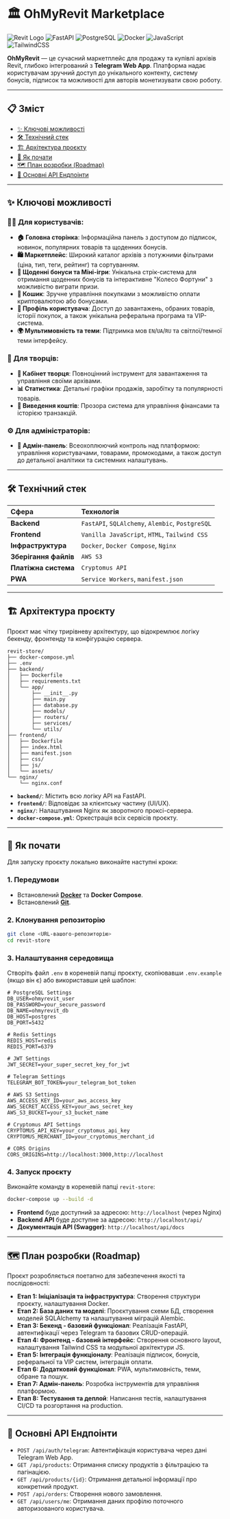 # 🏛️ OhMyRevit Marketplace

![Revit Logo](https://img.shields.io/badge/Autodesk-Revit-blue?style=for-the-badge&logo=autodesk) ![FastAPI](https://img.shields.io/badge/FastAPI-009688?style=for-the-badge&logo=fastapi) ![PostgreSQL](https://img.shields.io/badge/PostgreSQL-316192?style=for-the-badge&logo=postgresql) ![Docker](https://img.shields.io/badge/Docker-2496ED?style=for-the-badge&logo=docker) ![JavaScript](https://img.shields.io/badge/JavaScript-F7DF1E?style=for-the-badge&logo=javascript) ![TailwindCSS](https://img.shields.io/badge/Tailwind_CSS-38B2AC?style=for-the-badge&logo=tailwind-css)

**OhMyRevit** — це сучасний маркетплейс для продажу та купівлі архівів Revit, глибоко інтегрований з **Telegram Web App**. Платформа надає користувачам зручний доступ до унікального контенту, систему бонусів, підписок та можливості для авторів монетизувати свою роботу.

---

## 📋 Зміст

- [✨ Ключові можливості](#-ключові-можливості)
- [🛠️ Технічний стек](#️-технічний-стек)
- [🏗️ Архітектура проєкту](#️-архітектура-проєкту)
- [🚀 Як почати](#-як-почати)
- [🗺️ План розробки (Roadmap)](#️-план-розробки-roadmap)
- [📝 Основні API Ендпоінти](#-основні-api-ендпоінти)

---

## ✨ Ключові можливості

### 👨‍💻 Для користувачів:
- **🏠 Головна сторінка**: Інформаційна панель з доступом до підписок, новинок, популярних товарів та щоденних бонусів.
- **🛍️ Маркетплейс**: Широкий каталог архівів з потужними фільтрами (ціна, тип, теги, рейтинг) та сортуванням.
- **🎁 Щоденні бонуси та Міні-ігри**: Унікальна стрік-система для отримання щоденних бонусів та інтерактивне "Колесо Фортуни" з можливістю виграти призи.
- **🛒 Кошик**: Зручне управління покупками з можливістю оплати криптовалютою або бонусами.
- **👤 Профіль користувача**: Доступ до завантажень, обраних товарів, історії покупок, а також унікальна реферальна програма та VIP-система.
- **🌍 Мультимовність та теми**: Підтримка мов `EN`/`UA`/`RU` та світлої/темної теми інтерфейсу.

### 🎨 Для творців:
- **🚀 Кабінет творця**: Повноцінний інструмент для завантаження та управління своїми архівами.
- **📊 Статистика**: Детальні графіки продажів, заробітку та популярності товарів.
- **💸 Виведення коштів**: Прозора система для управління фінансами та історією транзакцій.

### ⚙️ Для адміністраторів:
- **👑 Адмін-панель**: Всеохоплюючий контроль над платформою: управління користувачами, товарами, промокодами, а також доступ до детальної аналітики та системних налаштувань.

---

## 🛠️ Технічний стек

| Сфера | Технологія |
| :--- | :--- |
| **Backend** | `FastAPI`, `SQLAlchemy`, `Alembic`, `PostgreSQL` |
| **Frontend** | `Vanilla JavaScript`, `HTML`, `Tailwind CSS` |
| **Інфраструктура** | `Docker`, `Docker Compose`, `Nginx` |
| **Зберігання файлів** | `AWS S3` |
| **Платіжна система** | `Cryptomus API` |
| **PWA** | `Service Workers`, `manifest.json` |

---

## 🏗️ Архітектура проєкту

Проєкт має чітку трирівневу архітектуру, що відокремлює логіку бекенду, фронтенду та конфігурацію сервера.

```plaintext
revit-store/
├── docker-compose.yml
├── .env
├── backend/
│   ├── Dockerfile
│   ├── requirements.txt
│   └── app/
│       ├── __init__.py
│       ├── main.py
│       ├── database.py
│       ├── models/
│       ├── routers/
│       ├── services/
│       └── utils/
├── frontend/
│   ├── Dockerfile
│   ├── index.html
│   ├── manifest.json
│   ├── css/
│   ├── js/
│   └── assets/
└── nginx/
    └── nginx.conf
```
- **`backend/`**: Містить всю логіку API на FastAPI.
- **`frontend/`**: Відповідає за клієнтську частину (UI/UX).
- **`nginx/`**: Налаштування Nginx як зворотного проксі-сервера.
- **`docker-compose.yml`**: Оркестрація всіх сервісів проєкту.

---

## 🚀 Як почати

Для запуску проєкту локально виконайте наступні кроки:

### 1. Передумови
- Встановлений [**Docker**](https://www.docker.com/products/docker-desktop/) та **Docker Compose**.
- Встановлений [**Git**](https://git-scm.com/).

### 2. Клонування репозиторію
```bash
git clone <URL-вашого-репозиторію>
cd revit-store
```

### 3. Налаштування середовища
Створіть файл `.env` в кореневій папці проєкту, скопіювавши `.env.example` (якщо він є) або використавши цей шаблон:

```dotenv
# PostgreSQL Settings
DB_USER=ohmyrevit_user
DB_PASSWORD=your_secure_password
DB_NAME=ohmyrevit_db
DB_HOST=postgres
DB_PORT=5432

# Redis Settings
REDIS_HOST=redis
REDIS_PORT=6379

# JWT Settings
JWT_SECRET=your_super_secret_key_for_jwt

# Telegram Settings
TELEGRAM_BOT_TOKEN=your_telegram_bot_token

# AWS S3 Settings
AWS_ACCESS_KEY_ID=your_aws_access_key
AWS_SECRET_ACCESS_KEY=your_aws_secret_key
AWS_S3_BUCKET=your_s3_bucket_name

# Cryptomus API Settings
CRYPTOMUS_API_KEY=your_cryptomus_api_key
CRYPTOMUS_MERCHANT_ID=your_cryptomus_merchant_id

# CORS Origins
CORS_ORIGINS=http://localhost:3000,http://localhost
```

### 4. Запуск проєкту
Виконайте команду в кореневій папці `revit-store`:

```bash
docker-compose up --build -d
```
- **Frontend** буде доступний за адресою: `http://localhost` (через Nginx)
- **Backend API** буде доступне за адресою: `http://localhost/api/`
- **Документація API (Swagger)**: `http://localhost/api/docs`

---

## 🗺️ План розробки (Roadmap)

Проєкт розробляється поетапно для забезпечення якості та послідовності:

- **Етап 1: Ініціалізація та інфраструктура**: Створення структури проєкту, налаштування Docker.
- **Етап 2: База даних та моделі**: Проєктування схеми БД, створення моделей SQLAlchemy та налаштування міграцій Alembic.
- **Етап 3: Бекенд - базовий функціонал**: Реалізація FastAPI, автентифікації через Telegram та базових CRUD-операцій.
- **Етап 4: Фронтенд - базовий інтерфейс**: Створення основного layout, налаштування Tailwind CSS та модульної архітектури JS.
- **Етап 5: Інтеграція функціоналу**: Реалізація підписок, бонусів, реферальної та VIP систем, інтеграція оплати.
- **Етап 6: Додатковий функціонал**: PWA, мультимовність, теми, обране та пошук.
- **Етап 7: Адмін-панель**: Розробка інструментів для управління платформою.
- **Етап 8: Тестування та деплой**: Написання тестів, налаштування CI/CD та розгортання на production.

---

## 📝 Основні API Ендпоінти

- `POST /api/auth/telegram`: Автентифікація користувача через дані Telegram Web App.
- `GET /api/products`: Отримання списку продуктів з фільтрацією та пагінацією.
- `GET /api/products/{id}`: Отримання детальної інформації про конкретний продукт.
- `POST /api/orders`: Створення нового замовлення.
- `GET /api/users/me`: Отримання даних профілю поточного авторизованого користувача.
